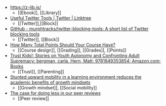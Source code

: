 - https://z-lib.is/
	- [[Ebook]], [[Library]]
- [Useful Twitter Tools | Twitter | Linktree](https://linktr.ee/twittertracking)
	- [[Twitter]],[[Block]]
- [GitHub - murphtracks/twitter-blocking-tools: A short list of Twitter blocking tools](https://github.com/murphtracks/twitter-blocking-tools)
	- [[Twitter]], [[Block]]
- [How Many Total Points Should Your Course Have?](https://journals.sagepub.com/doi/full/10.1177/00986283211031196)
	- [[Course design]], [[Grading]], [[Grades]], [[Points]]
- [Trust Kids!: Stories on Youth Autonomy and Confronting Adult Supremacy: bergman, carla, Hern, Matt: 9781849353854: Amazon.com: Books](https://www.amazon.com/Trust-Kids-Autonomy-Confronting-Supremacy/dp/1849353859)
	- [[Trust]], [[Parenting]]
- [Stunted upward mobility in a learning environment reduces the academic benefits of growth mindsets](https://www.pnas.org/doi/10.1073/pnas.2011832118)
	- [[Growth mindset]], [[Social mobility]]
- [The case for doing less in our peer reviews](https://journals.sagepub.com/doi/10.1177/02637758221142339)
	- [[Peer review]]